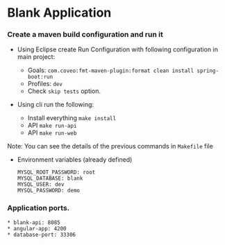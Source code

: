 # Blank Application
 
### Create a maven build configuration and run it
 
+ Using Eclipse create Run Configuration with following configuration in main project:
    * Goals: `com.coveo:fmt-maven-plugin:format clean install spring-boot:run`
    * Profiles: `dev`
    * Check `skip tests` option.

+ Using cli run the following:
    * Install everything `make install`
    * API `make run-api`
    * API `make run-web`

Note: You can see the details of the previous commands in `Makefile` file

* Environment variables (already defined)

      MYSQL_ROOT_PASSWORD: root
      MYSQL_DATABASE: blank
      MYSQL_USER: dev
      MYSQL_PASSWORD: demo

### Application ports.
	* blank-api: 8085
    * angular-app: 4200
    * database-port: 33306



